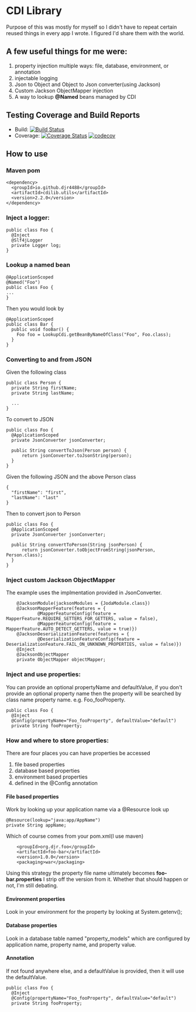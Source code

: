 # CDI Library
Purpose of this was mostly for myself so I didn't have to repeat certain reused things in every app I wrote.  I figured I'd share them with the world.

## A few useful things for me were:
1. property injection multiple ways: file, database, environment, or annotation
2. injectable logging
3. Json to Object and Object to Json converter(using Jackson)
4. Custom Jackson ObjectMapper injection
5. A way to lookup **@Named** beans managed by CDI

## Testing Coverage and Build Reports
* Build: [![Build Status](https://travis-ci.org/djr4488/cdi.svg?branch=master)](https://travis-ci.org/djr4488/cdi)
* Coverage: [![Coverage Status](https://coveralls.io/repos/djr4488/cdi/badge.svg?branch=master)](https://coveralls.io/r/djr4488/cdi?branch=master) [![codecov](https://codecov.io/gh/djr4488/cdi/branch/master/graph/badge.svg)](https://codecov.io/gh/djr4488/cdi)

## How to use
### Maven pom
```
<dependency>
  <groupId>io.github.djr4488</groupId>
  <artifactId>cdilib.utils</artifactId>
  <version>2.2.0</version>
</dependency>
```

### Inject a logger:
```
public class Foo {
  @Inject
  @Slf4jLogger
  private Logger log;
}
```

### Lookup a named bean
```
@ApplicationScoped
@Named("Foo")
public class Foo {
...
}
```
Then you would look by
```
@ApplicationScoped
public class Bar {
  public void fooBar() {
    Foo foo = LookupCdi.getBeanByNameOfClass("Foo", Foo.class);
  }
}  
```

### Converting to and from JSON
Given the following class
```
public class Person {
  private String firstName;
  private String lastName;
  
  ...
}
```
To convert to JSON
```
public class Foo {
  @ApplicationScoped
  private JsonConverter jsonConverter;
  
  public String convertToJson(Person person) {
      return jsonConverter.toJsonString(person);
  }
}
```
Given the following JSON and the above Person class
```
{
  "firstName": "first",
  "lastName": "last"
}
```
Then to convert json to Person
```
public class Foo {
  @ApplicationScoped
  private JsonConverter jsonConverter;
  
  public String convertToPerson(String jsonPerson) {
      return jsonConverter.toObjectFromString(jsonPerson, Person.class);
  }
}
```

### Inject custom Jackson ObjectMapper
The example uses the implmentation provided in JsonConverter.
```
    @JacksonModule(jacksonModules = {JodaModule.class})
    @JacksonMapperFeature(features = {
            @MapperFeatureConfig(feature = MapperFeature.REQUIRE_SETTERS_FOR_GETTERS, value = false),
            @MapperFeatureConfig(feature = MapperFeature.AUTO_DETECT_GETTERS, value = true)})
    @JacksonDeserializationFeature(features = {
            @DeserializationFeatureConfig(feature = DeserializationFeature.FAIL_ON_UNKNOWN_PROPERTIES, value = false)})
    @Inject
    @JacksonObjectMapper
    private ObjectMapper objectMapper;
```

### Inject and use properties:
You can provide an optional propertyName and defaultValue, if you don't provide an optional property name then the property will be searched by class name property name.  e.g. Foo_fooProperty.
```
public class Foo {
  @Inject
  @Config(propertyName="Foo_fooProperty", defaultValue="default")
  private String fooProperty;
```

### How and where to store properties:
There are four places you can have properties be accessed
1. file based properties
2. database based properties
3. environment based properties
4. defined in the @Config annotation

#### File based properties
Work by looking up your application name via a @Resource look up
```
@Resource(lookup="java:app/AppName")
private String appName;
```
Which of course comes from your pom.xml(I use maven) 
```
    <groupId>org.djr.foo</groupId>
    <artifactId>foo-bar</artifactId>
    <version>1.0.0</version>
    <packaging>war</packaging>
```
Using this strategy the property file name ultimately becomes **foo-bar.properties** I strip off the version from it.  Whether that should happen or not, I'm still debating.

#### Environment properties
Look in your environment for the property by looking at System.getenv();

#### Database properties
Look in a database table named "property_models" which are configured by application name, property name, and property value.

#### Annotation
If not found anywhere else, and a defaultValue is provided, then it will use the defaultValue.
```
public class Foo {
  @Inject
  @Config(propertyName="Foo_fooProperty", defaultValue="default")
  private String fooProperty;
```
